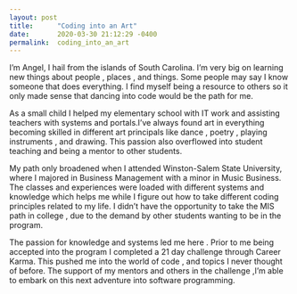 ```yaml
---
layout: post
title:      "Coding into an Art"
date:       2020-03-30 21:12:29 -0400
permalink:  coding_into_an_art
---
```



 
 I’m Angel, I hail from the islands of South Carolina. I’m very big on learning new things about people , places , and things. Some people may say I know someone that does everything. I find myself being a resource to others so it only made sense that  dancing into code would be the path for me.
 
 
As a small child I helped my elementary school with IT work and assisting teachers with systems and portals.I’ve always found  art in everything becoming skilled in different art principals like  dance , poetry , playing instruments , and drawing. This passion also overflowed into student teaching and being a mentor to other students.

My path only broadened when I attended Winston-Salem State University, where I majored in Business Management with a minor in Music Business. The classes and experiences were loaded  with different systems and knowledge which helps me while I figure out how to take different coding principles  related to my life. I didn’t have the opportunity to take the MIS path in college , due to the demand by other students wanting to be in the program. 


The passion for knowledge and systems  led me here . Prior to me being accepted into the program I completed a 21 day challenge through Career Karma. This pushed me into the world of code , and topics I never thought of before. The support of my mentors and others in the challenge ,I’m able to embark on this next adventure into software programming.


